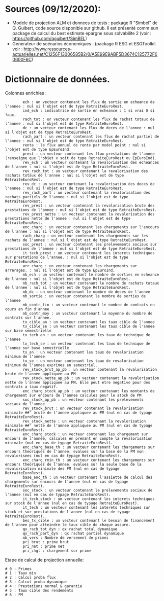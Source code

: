 # Sources (09/12/2020):
- Modele de projection ALM et donnees de tests :  package R "Simbel" de Q. Guibert, code source disponible sur github. Il est présenté comm eun package de calcul du best estimate epargne sous solvabilite 2 (voir : https://github.com/qguibert/SimBEL)
- Generateur de scénarios économiques : (package R ESG et ESGToolkit voir : http://www.ressources-actuarielles.net/C1256F13006585B2/0/A5E99E9ABF5D3674C125772F00600F6C) 


# Dictionnaire de données.
Colonnes enrichies :
            
            ech : un vecteur contenant les flux de sortie en echeance de l'annee : nul si l'objet est de type RetraiteEuroRest.
            ind_ech : indicatrice de sortie en echeance : 1 si vrai 0 si faux.
            rach_tot : un vecteur contenant les flux de rachat totaux de l'annee : nul si l'objet est de type RetraiteEuroRest.
            dc : un vecteur contenant les flux de deces de l'annee : nul si l'objet est de type RetraiteEuroRest.
            rach_part : un vecteur contenant les flux de rachat partiel de l'annee : nul si l'objet est de type RetraiteEuroRest.
            rente : le flux annuel de rente par model point : nul si l'objet est de type EpEuroInd.
            prest : un vecteur contenant les flux prestations de l'annee (renseigne que l'objet x soit de type RetraiteEuroRest ou EpEuroInd).
            rev_ech : un vecteur contenant la revalorisation des echeances de l'annee : nul si l'objet est de type RetraiteEuroRest.
            rev_rach_tot : un vecteur contenant la revalorisation des rachats totaux de l'annee : nul si l'objet est de type RetraiteEuroRest.
            rev_dc : un vecteur contenant la revalorisation des deces de l'annee : nul si l'objet est de type RetraiteEuroRest.
            rev_rach_part : un vecteur contenant la revalorisation des rachats partiels de l'annee : nul si l'objet est de type RetraiteEuroRest.
            rev_prest : un vecteur contenant la revalorisation brute des prestations de l'annee : nul si l'objet est de type RetraiteEuroRest.
            rev_prest_nette : un vecteur contenant la revalorisation des prestations nette de l'annee : nul si l'objet est de type RetraiteEuroRest.
            enc_charg : un vecteur contenant les chargements sur l'encours de l'annee : nul si l'objet est de type RetraiteEuroRest.
            rach_charg : un vecteur contenant les chargements sur les rachats de l'annee : nul si l'objet est de type RetraiteEuroRest.
            soc_prest : un vecteur contenant les prelevements sociaux sur prestations de l'annee : nul si l'objet est de type RetraiteEuroRest.
            it_tech_prest : un vecteur contenant les interets techniques sur prestations de l'annee. : nul si l'objet est de type RetraiteEuroRest.
            arr_charg : un vecteur contenant les chargements sur arrerages. : nul si l'objet est de type EpEuroInd.
            nb_ech : un vecteur contenant le nombre de sorties en echeance de l'annee : nul si l'objet est de type RetraiteEuroRest.
            nb_rach_tot : un vecteur contenant le nombre de rachats totaux de l'annee : nul si l'objet est de type RetraiteEuroRest.
            nb_dc : un vecteur contenant le nombre de deces de l'annee
            nb_sortie : un vecteur contenant le nombre de sorties de l'annee
            nb_contr_fin : un vecteur contenant le nombre de contrats en cours en fin d'annee
            nb_contr_moy : un vecteur contenant la moyenne du nombre de contrats sur l'annee.
            tx_cible_an : un vecteur contenant les taux cible de l'annee
            tx_cible_se : un vecteur contenant les taux cible de l'annee sur base semestrielle
            tx_tech_an : un vecteur contenant les taux de technique de l'annee
            tx_tech_se : un vecteur contenant les taux de technique de l'annee sur base semestrielle
            tx_an : un vecteur contenant les taux de revalorisation minimum de l'annee
            tx_se : un vecteur contenant les taux de revalorisation minimum de l'annee exprimes en semestriel.
            rev_stock_brut_ap_pb : un vecteur contenant la revalorisation brute de l'annee appliquee au PM
            rev_stock_nette_ap_pb : un vecteur contenant la revalorisation nette de l'annee appliquee au PM. Elle peut etre negative pour des contrats a taux negatif.
            enc_charg_stock_ap_pb : un vecteur contenant les montants de chargement sur encours de l'annee calcules pour le stock de PM
            soc_stock_ap_pb : un vecteur contenant les prelevements sociaux de l'annee
            rev_stock_brut : un vecteur contenant la revalorisation minimale ##' brute de l'annee appliquee au PM (nul en cas de typage RetraiteEuroRest).
            rev_stock_nette : un vecteur contenant la revalorisation minimale ##' nette de l'annee appliquee au PM (nul en cas de typage RetraiteEuroRest).
            enc_charg_stock : un vecteur contenant les chargement sur encours de l'annee, calcules en prenant en compte la revalorisation minimale (nul en cas de typage RetraiteEuroRest).
            enc_charg_base_th : un vecteur contenant les chargements sur encours theoriques de l'annee, evalues sur la base de la PM non revalorisees (nul en cas de typage RetraiteEuroRest).
            enc_charg_rmin_th : un vecteur contenant les chargements sur encours theoriques de l'annee, evalues sur la seule base de la revalorisation minimale des PM (nul en cas de typage RetraiteEuroRest).
            base_enc_th : un vecteur contenant l'assiette de calcul des chargements sur encours de l'annee (nul en cas de typage RetraiteEuroRest).
            soc_stock : un vecteur contenant le prelevements sociaux de l'annee (nul en cas de typage RetraiteEuroRest).
            it_tech_stock : un vecteur contenant les interets techniques sur stock de l'annee (nul en cas de typage RetraiteEuroRest).
            it_tech : un vecteur contenant les interets techniques sur stock et sur prestations de l'annee (nul en cas de typage RetraiteEuroRest).
            bes_tx_cible : un vecteur contenant le besoin de financement de l'annee pour atteindre le taux cible de chaque assure.
            qx_rach_tot_dyn : qx rachat total dynamique
            qx_rach_part_dyn : qx rachat partiel dynamique
            nb_vers : Nombre de versement de primes
            pri_brut : prime brut
            pri_net : prime net
            pri_chgt : chargement sur prime


Etape de calcul de projection annuelle:

    # 0 : Primes
    # 1 : Taux min
    # 2 : Calcul proba flux
    # 3 : Calcul proba dynamique
    # 4 : Prestations normal & garantie
    # 5 : Taux cible des rendements
    # 6 : PM